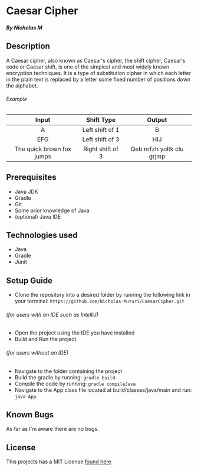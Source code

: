 # Caesar Cipher
##### By Nicholas M

## Description
A Caesar cipher, also known as Caesar's cipher, the shift cipher, Caesar's code or Caesar shift, is one of the simplest and most widely known encryption techniques. It is a type of substitution cipher in which each letter in the plain text is replaced by a letter some fixed number of positions down the alphabet.

###### Example
| Input  | Shift Type | Output |
| :----: |:----:|:----:|
| A | Left shift of 1 | B |
| EFG | Left shift of 3 | HIJ |
| The quick brown fox jumps | Right shift of 3 | Qeb nrfzh yoltk clu grjmp |

## Prerequisites
* Java JDK
* Gradle
* Git
* Some prior knowledge of Java
* (optional) Java IDE

## Technologies used
* Java
* Gradle
* Junit

## Setup Guide
+ Clone the repository into a desired folder by running the following link in your terminal: `https://github.com/Nicholas-Muturi/CaesarCipher.git`
###### (for users with an IDE such as IntelliJ)
+ Open the project using the IDE you have installed
+ Build and Run the project.

###### (for users without an IDE)
+ Navigate to the folder containing the project
+ Build the gradle by running: `gradle build`.
+ Compile the code by running: `gradle compileJava`
+ Navigate to the App class file located at build/classes/java/main and run: `java App`.

## Known Bugs
As far as I'm aware there are no bugs.

## License
This projects has a MIT License [found here](LICENSE)